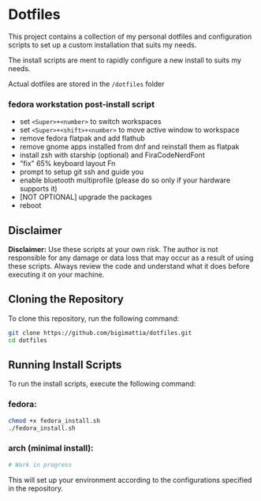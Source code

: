 # Dotfiles

This project contains a collection of my personal dotfiles and configuration scripts to set up a custom installation that suits my needs.

The install scripts are ment to rapidly configure a new install to suits my needs.

Actual dotfiles are stored in the ```/dotfiles``` folder

### fedora workstation post-install script

- set ```<Super>+<number>``` to switch workspaces 
- set ```<Super>+<shift>+<number>``` to move active window to workspace
- remove fedora flatpak and add flathub
- remove gnome apps installed from dnf and reinstall them as flatpak
- install zsh with starship (optional) and FiraCodeNerdFont
- "fix" 65% keyboard layout Fn
- prompt to setup git ssh and guide you
- enable bluetooth multiprofile (please do so only if your hardware supports it)
- [NOT OPTIONAL] upgrade the packages
- reboot

## Disclaimer

**Disclaimer:** Use these scripts at your own risk. The author is not responsible for any damage or data loss that may occur as a result of using these scripts. Always review the code and understand what it does before executing it on your machine.

## Cloning the Repository

To clone this repository, run the following command:

```sh
git clone https://github.com/bigimattia/dotfiles.git
cd dotfiles
```

## Running Install Scripts

To run the install scripts, execute the following command:

### fedora:
```sh
chmod +x fedora_install.sh
./fedora_install.sh
```

### arch (minimal install):
```sh
# Work in progress
```

This will set up your environment according to the configurations specified in the repository.